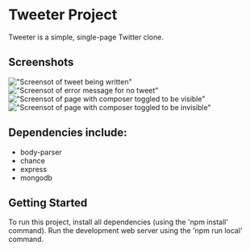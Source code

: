 # Tweeter Project

Tweeter is a simple, single-page Twitter clone.

## Screenshots

!["Screensot of tweet being written"](https://github.com/CourtneyChu/tweetr/blob/master/docs/tweeting.png)
!["Screensot of error message for no tweet"](https://github.com/CourtneyChu/tweetr/blob/master/docs/error.png)
!["Screensot of page with composer toggled to be visible"](https://github.com/CourtneyChu/tweetr/blob/master/docs/toggled%20visible.png)
!["Screensot of page with composer toggled to be invisible"](https://github.com/CourtneyChu/tweetr/blob/master/docs/toggled%20invisble.png)

## Dependencies include:

- body-parser
- chance
- express
- mongodb

## Getting Started

To run this project, install all dependencies (using the 'npm install' command).
Run the development web server using the 'npm run local' command.